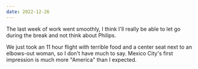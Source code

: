 ```yaml
---
date: 2022-12-26
---
```


The last week of work went smoothly, I think I'll really be able to let go during the break and not think about Philips.

We just took an 11 hour flight with terrible food and a center seat next to an elbows-out woman, so I don't have much to say. Mexico City's first impression is much more "America" than I expected.
